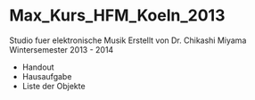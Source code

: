 Max_Kurs_HFM_Koeln_2013
=======================

Studio fuer elektronische Musik
Erstellt von Dr. Chikashi Miyama
Wintersemester 2013 - 2014

- Handout 
- Hausaufgabe
- Liste der Objekte
